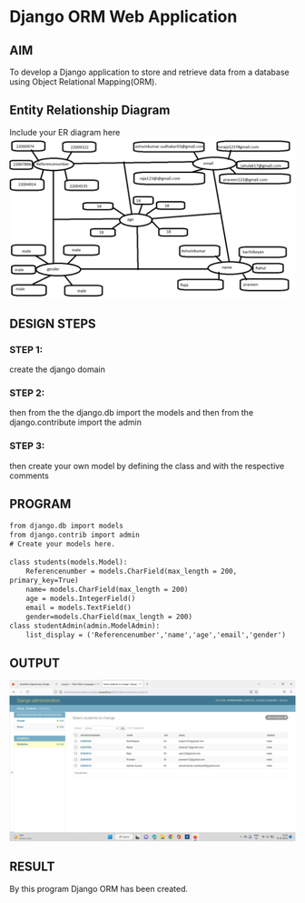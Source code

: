 # Django ORM Web Application

## AIM
To develop a Django application to store and retrieve data from a database using Object Relational Mapping(ORM).

## Entity Relationship Diagram

Include your ER diagram here
![ERdiagram](/ER%20diagram.png)

## DESIGN STEPS

### STEP 1:
create the django domain
### STEP 2:
then from the the django.db import the models and then from the django.contribute import the admin
### STEP 3:
then create your own model by defining the class and with the respective comments
## PROGRAM

```
from django.db import models
from django.contrib import admin
# Create your models here.

class students(models.Model):
    Referencenumber = models.CharField(max_length = 200, primary_key=True)
    name= models.CharField(max_length = 200)
    age = models.IntegerField()
    email = models.TextField()
    gender=models.CharField(max_length = 200)
class studentAdmin(admin.ModelAdmin):
    list_display = ('Referencenumber','name','age','email','gender')

```


## OUTPUT
![output](/op.png)



## RESULT
By this program Django ORM has been created.
